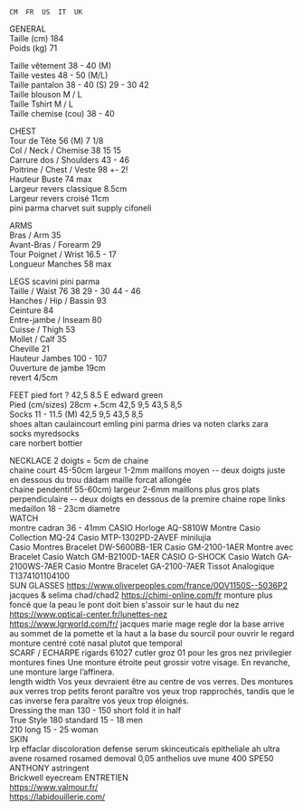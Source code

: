 	CM	FR	US	IT	UK																	
GENERAL																						
Taille (cm)	184																					
Poids (kg)	71																					
																						
Taille vêtement		38 - 40 (M)																				
Taille vestes		48 - 50 (M/L)																				
Taille pantalon		38 - 40 (S)	29 - 30	42																		
Taille blouson			M / L																			
Taille Tshirt			M / L																			
Taille chemise (cou)	38 - 40																					
																						
CHEST																						
Tour de Tête	56 (M)		7 1/8																			
Col / Neck / Chemise	38		15		15																	
Carrure dos / Shoulders	43 - 46																					
Poitrine / Chest / Veste	98 +- 2!																					
Hauteur Buste	74 max																					
Largeur revers classique	8.5cm																					
Largeur revers croisé	11cm																					
	pini parma	charvet	suit supply	cifoneli																		
																						
ARMS																						
Bras / Arm	35																					
Avant-Bras / Forearm	29																					
Tour Poignet / Wrist	16.5 - 17																					
Longueur Manches	58 max																					
																						
LEGS	scavini	pini parma																				
Taille / Waist	76	38	29 - 30	44 - 46																		
Hanches / Hip / Bassin	93																					
Ceinture	84																					
Entre-jambe / Inseam	80																					
Cuisse / Thigh	53																					
Mollet / Calf	35																					
Cheville	21																					
Hauteur Jambes	100 - 107																					
Ouverture de jambe	19cm																					
revert	4/5cm																					
																						
FEET	pied fort ?	42,5			8.5 E edward green 																	
Pied (cm/sizes)	28cm +.5cm	42,5	9,5	43,5	8,5																	
Socks	11 - 11.5 (M)	42,5	9,5	43,5	8,5																	
shoes	altan	caulaincourt	emling	pini parma	dries va noten	clarks	zara															
socks	myredsocks																					
care	norbert bottier																					
																						
NECKLACE		2 doigts = 5cm de chaine																				
chaine court	45-50cm	largeur 1-2mm	maillons moyen -- deux doigts juste en dessous du trou dádam				maille forcat allongée															
chaine pendentif	55-60cm)	largeur 2-6mm	maillons plus gros plats perpendiculaire -- deux doigts en dessous de la premire chaine				rope	links														
	medaillon	18 - 23cm diametre																				
WATCH																						
montre cadran	36 - 41mm				CASIO Horloge AQ-S810W	Montre Casio Collection MQ-24	Casio MTP-1302PD-2AVEF		minilujia													
					Casio Montres Bracelet DW-5600BB-1ER	Casio GM-2100-1AER Montre avec Bracelet	Casio Watch GM-B2100D-1AER	CASIO G-SHOCK Casio Watch GA-2100WS-7AER	Casio Montre Bracelet GA-2100-7AER	Tissot Analogique T1374101104100												
SUN GLASSES	https://www.oliverpeoples.com/france/0OV1150S--5036P2	jacques & selima chad/chad2		https://chimi-online.com/fr		monture plus foncé que la peau					le pont doit bien s'assoir sur le haut du nez			https://www.optical-center.fr/lunettes-nez								
		https://www.lgrworld.com/fr/		jacques marie mage		regle dor la base arrive au sommet de la pomette et la haut a la base du sourcil					pour ouvrir le regard monture centré coté nasal plutot que temporal											
SCARF / ECHARPE	rigards 61027	cutler groz 01				pour les gros nez privilegier montures fines					Une monture étroite peut grossir votre visage. En revanche, une monture large l’affinera.											
		length		width							Vos yeux devraient être au centre de vos verres. Des montures aux verres trop petits feront paraître vos yeux trop rapprochés, tandis que le cas inverse fera paraître vos yeux trop éloignés.											
Dressing the man	130 - 150	short		fold it in half																		
True Style	180	standard	15 - 18	men																		
	210	long	15 - 25	woman																		
SKIN																						
lrp effaclar	discoloration defense serum  skinceuticals			epitheliale ah ultra																		
avene rosamed	rosamed	demoval 0,05		anthelios uve mune 400 SPE50																		
ANTHONY astringent																						
Brickwell eyecream	ENTRETIEN																					
	https://www.valmour.fr/																					
	https://labidouillerie.com/																					
																						
																						
																						
																						
																						
																						
																						
